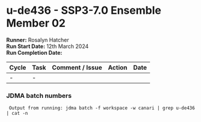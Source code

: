# u-de436 - SSP3-7.0 Ensemble Member 02

**Runner:** Rosalyn Hatcher  
**Run Start Date:** 12th March 2024  
**Run Completion Date:** 

| Cycle | Task | Comment / Issue | Action | Date |
| ---   | ---  | ---             | ---    | ---  |
| -     | -    |  |  |  |

### JDMA batch numbers
```
 Output from running: jdma batch -f workspace -w canari | grep u-de436 | cat -n
```



